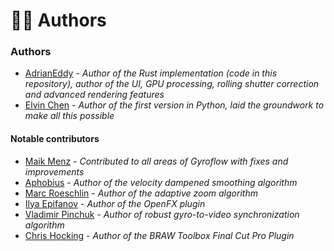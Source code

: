 # 👨🔧 Authors

### Authors

* [AdrianEddy](https://github.com/AdrianEddy/) - _Author of the Rust implementation (code in this repository), author of the UI, GPU processing, rolling shutter correction and advanced rendering features_
* [Elvin Chen](https://github.com/ElvinC/) - _Author of the first version in Python, laid the groundwork to make all this possible_

#### Notable contributors

* [Maik Menz](https://github.com/mycosd/) - _Contributed to all areas of Gyroflow with fixes and improvements_
* [Aphobius](https://github.com/Aphobius/) - _Author of the velocity dampened smoothing algorithm_
* [Marc Roeschlin](https://github.com/marcroe/) - _Author of the adaptive zoom algorithm_
* [Ilya Epifanov](https://github.com/ilya-epifanov/) - _Author of the OpenFX plugin_
* [Vladimir Pinchuk](https://github.com/VladimirP1/) - _Author of robust gyro-to-video synchronization algorithm_
* [Chris Hocking](https://github.com/latenitefilms) - _Author of the BRAW Toolbox Final Cut Pro Plugin_
